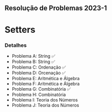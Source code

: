 ## Resolução de Problemas 2023-1

# Setters

### Detalhes
- Problema A: String :white_check_mark:
- Problema B: String :white_check_mark:
- Problema C: Ordenação :white_check_mark:
- Problema D: Orcenação :white_check_mark:
- Problema E: Aritmética e Álgebra
- Problema F: Aritmética e Álgebra
- Problema G: Combinatória :white_check_mark:
- Problema H: Combinatória
- Problema I: Teoria dos Números
- Problema J: Teoria dos Números
